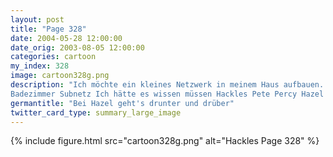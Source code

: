 ```yaml
---
layout: post
title: "Page 328"
date: 2004-05-28 12:00:00
date_orig: 2003-08-05 12:00:00
categories: cartoon
my_index: 328
image: cartoon328g.png
description: "Ich möchte ein kleines Netzwerk in meinem Haus aufbauen. Könnt ihr mir helfen Natürlich Quork Wir haben die Firewall/Router in ein Rack gebaut, zusammen mit dem Squid Web Proxy. Sicher willst du einen KVM Switch um deinen Imap Server zu steuern. Nun, zum
Badezimmer Subnetz Ich hätte es wissen müssen Hackles Pete Percy Hazel Hopkins"
germantitle: "Bei Hazel geht's drunter und drüber"
twitter_card_type: summary_large_image
---
```


{% include figure.html src="cartoon328g.png" alt="Hackles Page 328"  %}
